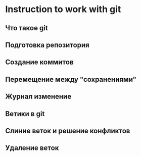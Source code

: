 # Instruction to work with git

## Что такое git     

## Подготовка репозитория

## Создание коммитов

## Перемещение между "сохранениями"

## Журнал изменение
 
## Ветики в git 

## Слиние веток и решение конфликтов

## Удаление веток
